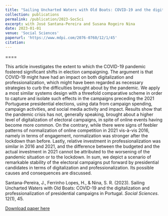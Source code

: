 ```yaml
---
title: "Sailing Uncharted Waters with Old Boats: COVID-19 and the digitalization and professionalization of presidential campaigns in Portugal"
collection: publications
permalink: /publication/2023-SocSci
excerpt: with José Santana-Pereira and Susana Rogeiro Nina
date: 2023-01-01
venue: 'Social Sciences'
paperurl: 'https://www.mdpi.com/2076-0760/12/1/45'
citation: 
---
```


====

This article investigates the extent to which the COVID-19 pandemic fostered significant shifts in election campaigning. The argument is that COVID-19 might have had an impact on both digitalization and professionalization, which might have been regarded as necessary strategies to curb the difficulties brought about by the pandemic. We apply a most similar systems design with a threefold comparative scheme in order to capture and isolate such effects in the campaigns preceding the 2021 Portuguese presidential elections, using data from campaign spending, campaign activities, and social media activity and impact. Results show that the pandemic crisis has not, generally speaking, brought about a higher level of digitalization of electoral campaigns, in spite of online events having become more common. On the contrary, while there were signs of feebler patterns of normalization of online competition in 2021 vis-à-vis 2016, namely in terms of engagement, normalization was stronger after the lockdown than before. Lastly, relative investment in professionalization was similar in 2016 and 2021, and the difference between the budgeted and the actual investment in 2021 cannot be attributed to the worsening of the pandemic situation or to the lockdown. In sum, we depict a scenario of remarkable stability of the electoral campaigns put forward by presidential candidates in terms of digitalization and professionalization. Its possible causes and consequences are discussed.

Santana-Pereira, J., Ferrinho Lopes, H., & Nina, S. R. (2023). Sailing Uncharted Waters with Old Boats: COVID-19 and the digitalization and professionalization of presidential campaigns in Portugal. <i>Social Sciences</i>. 12(1), 45.

[Download paper here](https://www.mdpi.com/2076-0760/12/1/45)

